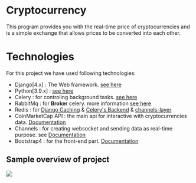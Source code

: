 # Cryptocurrency
This program provides you with the real-time price of cryptocurrencies and is a simple exchange that allows prices to be converted into each other.

# Technologies
For this project we have used following technologies:
- Django[4.x] : The Web framework. [see here](https://www.djangoproject.com/)
- Python[3.9.x] : [see here](https://www.python.org/)
- Celery : for controling background tasks. [see here](https://docs.celeryq.dev/en/stable/)
- RabbitMq : for **Broker** celery. more information [see here](https://docs.celeryq.dev/en/stable/getting-started/backends-and-brokers/rabbitmq.html)
- Redis : for [Django Caching](https://docs.djangoproject.com/en/4.0/topics/cache/#redis) & [Celery's Backend](https://docs.celeryq.dev/en/stable/getting-started/backends-and-brokers/redis.html) & [channels-layer](https://channels.readthedocs.io/en/stable/topics/channel_layers.html)
- CoinMarketCap API : the main api for interactive with cryptocurrencies data.  [Documentation](https://coinmarketcap.com/api/documentation/v1/)
- Channels : for creating websocket and sending data as real-time purpose. see [Documentation](https://channels.readthedocs.io/en/stable/)
- Bootstrap4 : for the front-end part. [Documentation](https://getbootstrap.com/docs/4.0/getting-started/introduction/)

## Sample overview of project
![](https://github.com/amirhosseinzibaei/cryptocurrency/blob/main/project_overview.gif)
